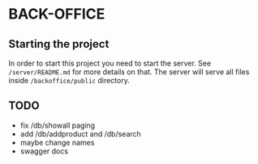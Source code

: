 # BACK-OFFICE

## Starting the project
In order to start this project you need to start the server. See ```/server/README.md```
for more details on that. The server will serve all files inside ```/backoffice/public```
directory.

## TODO
 - fix /db/showall paging
 - add /db/addproduct and /db/search
 - maybe change names
 - swagger docs
